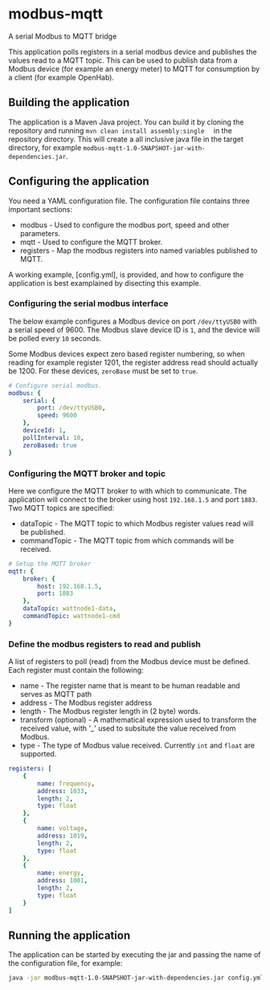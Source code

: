 # modbus-mqtt
A serial Modbus to MQTT bridge

This application polls registers in a serial modbus device and publishes the values read to a MQTT topic. This can be used to publish data from a Modbus device (for example an energy meter) to MQTT for consumption by a client (for example OpenHab). 

## Building the application 

The application is a Maven Java project. You can build it by cloning the repository and running `mvn clean install assembly:single 
` in the repository directory. This will create a all inclusive java file in the target directory, for example `modbus-mqtt-1.0-SNAPSHOT-jar-with-dependencies.jar`. 

## Configuring the application 

You need a YAML configuration file. The configuration file contains three important sections:

* modbus - Used to configure the modbus port, speed and other parameters. 
* mqtt - Used to configure the MQTT broker. 
* registers - Map the modbus registers into named variables published to MQTT.

A working example, [config.yml], is provided, and how to configure the application is best examplained by disecting this example. 

### Configuring the serial modbus interface

The below example configures a Modbus device on port `/dev/ttyUSB0` with a serial speed of 9600. The Modbus slave device ID is `1`, and the device will be polled every `10` seconds. 

Some Modbus devices expect zero based register numbering, so when reading for example register 1201, the register address read should actually be 1200. For these devices, `zeroBase` must be set to `true`.

```yaml
# Configure serial modbus. 
modbus: {
    serial: { 
        port: /dev/ttyUSB0,
        speed: 9600
    }, 
    deviceId: 1,
    pollInterval: 10,
    zeroBased: true
}
```

### Configuring the MQTT broker and topic

Here we configure the MQTT broker to with which to communicate. The application will connect to the broker using host `192.168.1.5` and port `1883`. Two MQTT topics are specified:

* dataTopic - The MQTT topic to which Modbus register values read will be published. 
* commandTopic - The MQTT topic from which commands will be received. 

```yaml
# Setup the MQTT broker 
mqtt: {
    broker: {  
        host: 192.168.1.5,
        port: 1883
    }, 
    dataTopic: wattnode1-data,
    commandTopic: wattnode1-cmd
}   
```

### Define the modbus registers to read and publish

A list of registers to poll (read) from the Modbus device must be defined. Each register must contain the following:

* name - The register name that is meant to be human readable and serves as MQTT path 
* address - The Modbus register address
* length - The Modbus register length in (2 byte) words. 
* transform (optional) - A mathematical expression used to transform the received value, with '_' used to subsitute the value received from Modbus. 
* type - The type of Modbus value received. Currently `int` and `float` are supported.

```yaml
registers: [
    { 
        name: frequency,
        address: 1033,
        length: 2,
        type: float
    },
    {
        name: voltage,
        address: 1019,
        length: 2,
        type: float    
    },
    {
        name: energy,
        address: 1001,
        length: 2,
        type: float    
    }
]
```

## Running the application 

The application can be started by executing the jar and passing the name of the configuration file, for example:

```bash 
java -jar modbus-mqtt-1.0-SNAPSHOT-jar-with-dependencies.jar config.yml
```
